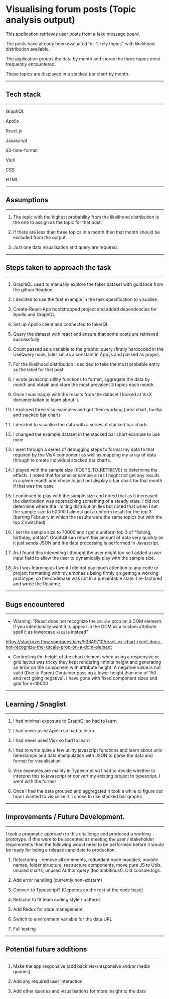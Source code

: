 # Visualising forum posts (Topic analysis output)

This application retrieves user posts from a fake message board. 

The posts have already been evaluated for "likely topics" with likelihood distribution available. 

The application groups the data by month and stores the three topics most frequently encountered. 

These topics are displayed in a stacked bar chart by month. 

---
## Tech stack
---

GraphQL 

Apollo 

React.js

Javascript 

d3-time-format 

VisX 

CSS 

HTML

---

## Assumptions
---
1. The topic with the highest probability from the likelihood distribution is the one to assign as the topic for that post.

2. If there are less than three topics in a month then that month should be excluded from the output.

3. Just one data visualisation and query are required.

---

## Steps taken to approach the task
---

1. GraphiQL used to manually explore the faker dataset with guidance from the github Readme.

1. I decided to use the first example in the task specification to visualise. 

1. Create-React-App bootstrapped project and added dependencies for Apollo and GraphQL

1. Set up Apollo client and connected to fakerQL

1. Query the dataset with react and ensure that some posts are retrieved successfully

1. Count passed as a variable to the graphql query (firstly hardcoded in the UseQuery hook, later set as a constant in App.js and passed as props). 

1. For the likelihood distribution I decided to  take the most probable entry as the label for that post

1. I wrote javascript utility functions to format, aggregate the data by month and obtain and store the most prevalent 3 topics each month. 

1. Once I was happy with the results from the dataset I looked at VisX documentation to learn about it.

1. I explored three visx examples and got them working (area chart, tooltip and stacked bar chart)

1. I decided to visualise the data with a series of stacked bar charts

1. I changed the example dataset in the stacked bar chart example to use mine

1. I went through a series of debugging steps to format my data to that required by the VisX component as well as mapping my array of data through to create individual stacked bar charts.

1. I played with the sample size (POSTS_TO_RETRIEVE) to determine the effects. I noted that for smaller sample sizes I might not get any results in a given month and chose to just not display a bar chart for that month if that was the case

1. I continued to play with the sample size and noted that as it increased the distribution was approaching something of a steady state. I did not determine where the limiting distribution lies but noted that when I set the sample size to 50000 I almost got a uniform result for the top 3 (barring February in which the results were the same topics but with the top 2 switched)

1. I set the sample size to 70000 and I get a uniform top 3 of "fishing, birthday, potato". GraphQl can return this amount of data very quickly as it just sends JSON and the data processing is performed in Javascript. 

1. As I found this interesting I thought the user might too so I added a user input field to allow the user to dynamically play with the sample size. 

1. As I was learning as I went I did not pay much attention to any code or project formatting with my emphasis being firmly on getting a working prototype, so the codebase was not in a presentable state. I re-factored and wrote the Readme. 

---
## Bugs encountered
---

- Warning: "React does not recognize the `xScale` prop on a DOM element. If you
intentionally want it to appear in the DOM as a custom attribute spell it as
lowercase `xscale` instead"

https://stackoverflow.com/questions/53849710/react-vx-chart-react-does-not-recognize-the-xscale-prop-on-a-dom-element


- Controlling the height of the chart element when using a responsive or grid layout was tricky they kept rendering infinite height and generating an error on the <rect> component with attribute height: A negative value is not valid (Due to Parent Container passing a lower height than min of 150 and rect going negative). I have gone with fixed component sizes and grid for n<10000

---
## Learning / Snaglist
---

1. I had minimal exposure to GraphQl so had to learn 
1. I had never used Apollo so had to learn
1. I had never used Visx so had to learn
1. I had to write quite a few utility javascript functions and learn about unix timestamps and data manipulation with JSON to parse the data and format for visualisation

1. Visx examples are mainly in Typescript so I had to decide whether to interpret this to javascript or convert my existing project to typescript. I went with the former

1. Once I had the data grouped and aggregated it took a while to figure out how I wanted to visualise it. I chose to use stacked bar graphs 


---
## Improvements / Future Development.
---

I took a pragmatic approach to this challenge and produced a working prototype. If this were to be accepted as meeting the user / stakeholder requirements then the following would need to be performed before it would be ready for being a release candidate to production. 

1. Refactoring - remove all comments, redundant node modules, module names, folder structure, restructure components, move pure JS to Utils.
unused charts, unused Author query (too ambitious!). Old console.logs. 

1. Add error handling (currently non-existent)

1. Convert to Typescript? (Depends on the rest of the code base)

1. Refactor to fit team coding style / patterns

1. Add Redux for state management

1. Switch to environment variable for the data URL

1. Full testing 

---
## Potential future additions
---

1. Make the app responsive (add back visx/responsive and/or media queries)

1. Add any required user interaction   

1. Add other queries and visualisations for more insight to the data 


